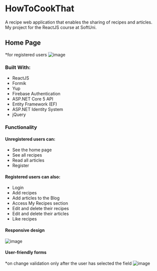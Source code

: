 # HowToCookThat

A recipe web application that enables the sharing of recipes and articles.
My project for the ReactJS course at SoftUni.


## Home Page
*for registered users
![image](https://user-images.githubusercontent.com/58670549/114349461-9b5ae580-9b70-11eb-8332-8420ec1cd3ce.png)

### Built With:
* ReactJS
* Formik
* Yup
* Firebase Authentication
* ASP.NET Core 5 API
* Entity Framework (EF)
* ASP.NET Identity System
* jQuery

### Functionality
#### Unregistered users can:
* See the home page
* See all recipes
* Read all articles
* Register

#### Registered users can also:
* Login
* Add recipes
* Add articles to the Blog
* Access My Recipes section
* Edit and delete their recipes
* Edit and delete their articles
* Like recipes

#### Responsive design
![image](https://user-images.githubusercontent.com/58670549/114354868-7ae25980-9b77-11eb-8b1a-f5e49160ae3c.png)

#### User-friendly forms
*on change validation only after the user has selected the field
![image](https://user-images.githubusercontent.com/58670549/114351767-bb3fd880-9b73-11eb-9e9f-4bf9f6ce6c8e.png)


